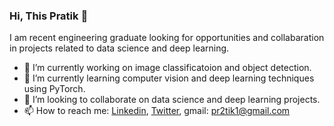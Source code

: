 ### Hi, This Pratik 👋
I am recent engineering graduate looking for opportunities and collabaration in projects related to data science and deep learning.
- 🔭 I’m currently working on image classificatoion and object detection.
- 🌱 I’m currently learning computer vision and deep learning techniques using PyTorch.
- 👯 I’m looking to collaborate on data science and deep learning projects. 
- 📫 How to reach me: [Linkedin](https://www.linkedin.com/in/pratik-kumar04/), [Twitter](https://twitter.com/Pratikpkb), gmail: pr2tik1@gmail.com
